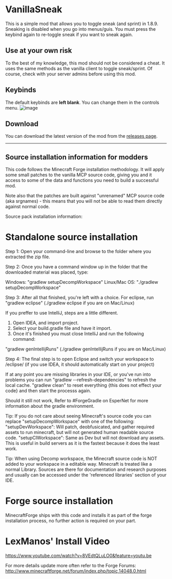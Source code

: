 # VanillaSneak

This is a simple mod that allows you to toggle sneak (and sprint) in 1.8.9. Sneaking is disabled when you go into menus/guis.
You must press the keybind again to re-toggle sneak if you want to sneak again.

## Use at your own risk

To the best of my knowledge, this mod should not be considered a cheat. It uses the same methods as the vanilla client to toggle sneak/sprint. Of course, check with your server admins before using this mod.

## Keybinds

The default keybinds are **left blank**. You can change them in the controls menu.
![image](https://user-images.githubusercontent.com/24925519/221081124-4ede455a-15e8-482e-a027-a54bb8f67d02.png)

## Download

You can download the latest version of the mod from the [releases page](https://github.com/ptlthg/VanillaSneak/releases).



-------------------------------------------
Source installation information for modders
-------------------------------------------
This code follows the Minecraft Forge installation methodology. It will apply
some small patches to the vanilla MCP source code, giving you and it access 
to some of the data and functions you need to build a successful mod.

Note also that the patches are built against "unrenamed" MCP source code (aka
srgnames) - this means that you will not be able to read them directly against
normal code.

Source pack installation information:

Standalone source installation
==============================

Step 1: Open your command-line and browse to the folder where you extracted the zip file.

Step 2: Once you have a command window up in the folder that the downloaded material was placed, type:

Windows: "gradlew setupDecompWorkspace"
Linux/Mac OS: "./gradlew setupDecompWorkspace"

Step 3: After all that finished, you're left with a choice.
For eclipse, run "gradlew eclipse" (./gradlew eclipse if you are on Mac/Linux)

If you preffer to use IntelliJ, steps are a little different.
1. Open IDEA, and import project.
2. Select your build.gradle file and have it import.
3. Once it's finished you must close IntelliJ and run the following command:

"gradlew genIntellijRuns" (./gradlew genIntellijRuns if you are on Mac/Linux)

Step 4: The final step is to open Eclipse and switch your workspace to /eclipse/ (if you use IDEA, it should automatically start on your project)

If at any point you are missing libraries in your IDE, or you've run into problems you can run "gradlew --refresh-dependencies" to refresh the local cache. "gradlew clean" to reset everything {this does not effect your code} and then start the processs again.

Should it still not work, 
Refer to #ForgeGradle on EsperNet for more information about the gradle environment.

Tip:
If you do not care about seeing Minecraft's source code you can replace "setupDecompWorkspace" with one of the following:
"setupDevWorkspace": Will patch, deobfusicated, and gather required assets to run minecraft, but will not generated human readable source code.
"setupCIWorkspace": Same as Dev but will not download any assets. This is useful in build servers as it is the fastest because it does the least work.

Tip:
When using Decomp workspace, the Minecraft source code is NOT added to your workspace in a editable way. Minecraft is treated like a normal Library. Sources are there for documentation and research purposes and usually can be accessed under the 'referenced libraries' section of your IDE.

Forge source installation
=========================
MinecraftForge ships with this code and installs it as part of the forge
installation process, no further action is required on your part.

LexManos' Install Video
=======================
https://www.youtube.com/watch?v=8VEdtQLuLO0&feature=youtu.be

For more details update more often refer to the Forge Forums:
http://www.minecraftforge.net/forum/index.php/topic,14048.0.html
